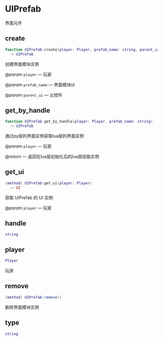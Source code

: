 # UIPrefab

界面元件

## create

```lua
function UIPrefab.create(player: Player, prefab_name: string, parent_ui: UI)
  -> UIPrefab
```

创建界面模块实例

@*param* `player` — 玩家

@*param* `prefab_name` — 界面模块id

@*param* `parent_ui` — 父控件
## get_by_handle

```lua
function UIPrefab.get_by_handle(player: Player, prefab_name: string)
  -> UIPrefab
```

通过py层的界面实例获取lua层的界面实例

@*param* `player` — 玩家

@*return* — 返回在lua层初始化后的lua层技能实例
## get_ui

```lua
(method) UIPrefab:get_ui(player: Player)
  -> UI
```

 获取 UIPrefab 的 UI 实例

@*param* `player` — 玩家
## handle

```lua
string
```

## player

```lua
Player
```

玩家
## remove

```lua
(method) UIPrefab:remove()
```

删除界面模块实例
## type

```lua
string
```


